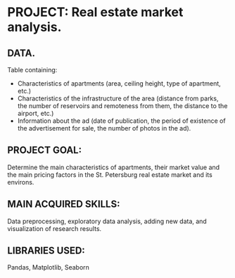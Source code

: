 # PROJECT: Real estate market analysis.

## DATA.
Table containing:
- Characteristics of apartments (area, ceiling height, type of apartment, etc.)
- Characteristics of the infrastructure of the area (distance from parks, the number of reservoirs and remoteness from them, the distance to the airport, etc.)
- Information about the ad (date of publication, the period of existence of the advertisement for sale, the number of photos in the ad).

## PROJECT GOAL:
Determine the main characteristics of apartments, their market value and the main pricing factors in the St. Petersburg real estate market and its environs.

## MAIN ACQUIRED SKILLS:
Data preprocessing, exploratory data analysis, adding new data, and visualization of research results.

## LIBRARIES USED:
Pandas, Matplotlib, Seaborn